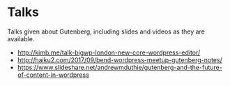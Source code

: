 # Talks

Talks given about Gutenberg, including slides and videos as they are available.

- http://kimb.me/talk-bigwp-london-new-core-wordpress-editor/
- http://haiku2.com/2017/09/bend-wordpress-meetup-gutenberg-notes/
- https://www.slideshare.net/andrewmduthie/gutenberg-and-the-future-of-content-in-wordpress
